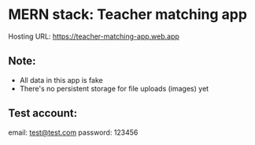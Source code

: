 # MERN stack: Teacher matching app

Hosting URL: https://teacher-matching-app.web.app

## Note:

- All data in this app is fake
- There's no persistent storage for file uploads (images) yet

## Test account:

email: test@test.com
password: 123456
